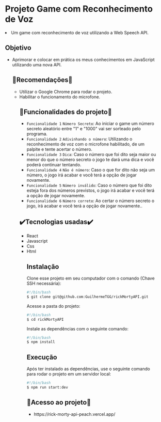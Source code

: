 <body>
<h1>Projeto Game com Reconhecimento de Voz</h1>
<li>Um game com reconhecimento de voz utilizando a Web Speech API.

<h2>Objetivo</h2>
<ul>
<li>Aprimorar e colocar em prática os meus conhecimentos em JavaScript utilizando uma nova API.</li>
 
<h2>📝Recomendações📝</h2>
 
<ul>
<li>Utilizar o Google Chrome para rodar o projeto.</li>
<li>Habilitar o funcionamento do microfone.</li>
 
<h2>🔨Funcionalidades do projeto🔨</h2>

- `Funcionalidade 1` `Número Secreto`: Ao iniciar o game um número secreto aleatório entre "1" e "1000" vai ser sorteado pelo programa.
- `Funcionalidade 2` `Adivinhando o número`: Utilizando o reconhecimento de voz com o microfone habilitado, de um palpite e tente acertar o número.
- `Funcionalidade 3` `Dica`: Caso o número que foi dito seja maior ou menor do que o número secreto o jogo te dará uma dica e você poderá continuar tentando.
- `Funcionalidade 4` `Não é número`: Caso o que for dito não seja um número, o jogo irá acabar e você terá a opção de jogar novamente.
- `Funcionalidade 5` `Número inválido`: Caso o número que foi dito esteja fora dos números previstos, o jogo irá acabar e você terá a opção de jogar novamente.
- `Funcionalidade 6` `Número correto`: Ao certar o número secreto o jogo, irá acabar e você terá a opção de jogar novamente..

 <h2>✔️Tecnologias usadas✔️</h2>
 <ul>
  <li>React</li>
  <li>Javascript</li>
  <li>Css</li>
  <li>Html</li>
  
  ## Instalação

Clone esse projeto em seu computador com o comando (Chave SSH necessária):

```bash
#!/bin/bash
$ git clone git@github.com:GuilhermeTGG/rickMortyAPI.git
```

Acesse a pasta do projeto:

```bash
#!/bin/bash
$ cd rickMortyAPI
```

Instale as dependências com o seguinte comando:

```bash
#!/bin/bash
$ npm install
```

## Execução

Após ter instalado as dependências, use o seguinte comando para rodar o projeto em um servidor local:

```bash
#!/bin/bash
$ npm run start:dev
```
  <h2>📁Acesso ao projeto📁</h2>
 <ul>
   <li>https://rick-morty-api-peach.vercel.app/</li>

